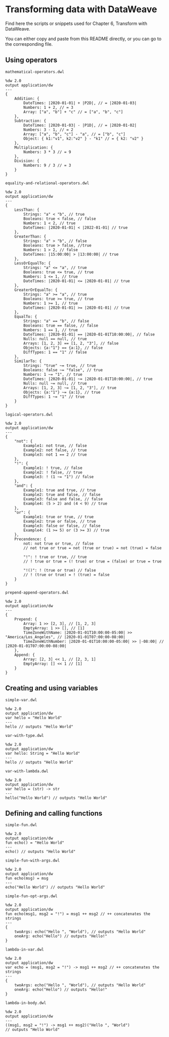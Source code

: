 # Transforming data with DataWeave

Find here the scripts or snippets used for Chapter 6, Transform with DataWeave.

You can either copy and paste from this README directly, or you can go to the corresponding file.

## Using operators

`mathematical-operators.dwl`

```dataweave
%dw 2.0
output application/dw
---
{
    Addition: {
        DateTimes: |2020-01-01| + |P2D|, // = |2020-01-03|
        Numbers: 1 + 2, // = 3
        Array: ["a", "b"] + "c" // = ["a", "b", "c"]
    },
    Subtraction: {
        DateTimes: |2020-01-03| - |P1D|, // = |2020-01-02|
        Numbers: 3 - 1, // = 2
        Array: ["a", "b", "c"] - "a", // = ["b", "c"]
        Object: { k1:"v1", k2:"v2" } - "k1" // = { k2: "v2" }
    },
    Multiplication: {
        Numbers: 3 * 3 // = 9
    },
    Division: {
        Numbers: 9 / 3 // = 3
    }
}
```

`equality-and-relational-operators.dwl`

```dataweave
%dw 2.0
output application/dw
---
{
    LessThan: {
        Strings: "a" < "b", // true
        Booleans: true < false, // false
        Numbers: 1 < 2, // true
        DateTimes: |2020-01-01| < |2022-01-01| // true
    },
    GreaterThan: {
        Strings: "a" > "b", // false
        Booleans: true > false, //true
        Numbers: 1 > 2, // false
        DateTimes: |15:00:00| > |13:00:00| // true
    },
    LessOrEqualTo: {
        Strings: "a" <= "a", // true
        Booleans: true <= true, // true
        Numbers: 1 <= 1, // true
        DateTimes: |2020-01-01| <= |2020-01-01| // true
    },
    GreaterOrEqualTo: {
        Strings: "a" >= "a", // true
        Booleans: true >= true, // true
        Numbers: 1 >= 1, // true
        DateTimes: |2020-01-01| >= |2020-01-01| // true
    },
    EqualTo: {
        Strings: "a" == "b", // false
        Booleans: true == false, // false
        Numbers: 1 == 1, // true
        DateTimes: |2020-01-01| == |2020-01-01T10:00:00|, // false
        Nulls: null == null, // true
        Arrays: [1, 2, 3] == [1, 2, "3"], // false
        Objects: {a:"1"} == {a:1}, // false
        DiffTypes: 1 == "1" // false
    },
    SimilarTo: {
        Strings: "true" ~= true, // true
        Booleans: false ~= "false", // true
        Numbers: 1 ~= "1", // true
        DateTimes: |2020-01-01| ~= |2020-01-01T10:00:00|, // true
        Nulls: null ~= null, // true
        Arrays: [1, 2, 3] ~= [1, 2, "3"], // true
        Objects: {a:"1"} ~= {a:1}, // true
        DiffTypes: 1 ~= "1" // true
    }
}
```

`logical-operators.dwl`

```dataweave
%dw 2.0
output application/dw
---
{
    "not": {
        Example1: not true, // false
        Example2: not false, // true
        Example3: not 1 == 2 // true
    },
    "!": {
        Example1: ! true, // false
        Example2: ! false, // true
        Example3: ! (1 ~= "1") // false
    },
    "and": {
        Example1: true and true, // true
        Example2: true and false, // false
        Example3: false and false, // false
        Example4: (5 > 2) and (4 < 9) // true
    },
    "or": {
        Example1: true or true, // true
        Example2: true or false, // true
        Example3: false or false, // false
        Example4: (1 >= 5) or (3 >= 3) // true
    },
    Precendence: {
        not: not true or true, // false
        // not true or true = not (true or true) = not (true) = false

        "!": ! true or true, // true
        // ! true or true = (! true) or true = (false) or true = true
        
        "!()": ! (true or true) // false
        // ! (true or true) = ! (true) = false
    }
}
```

`prepend-append-operators.dwl`

```dataweave
%dw 2.0
output application/dw
---
{
    Prepend: {
        Array: 1 >> [2, 3], // [1, 2, 3]
        EmptyArray: 1 >> [], // [1]
        TimeZoneWithName: |2020-01-01T10:00:00-05:00| >> "America/Los_Angeles", // |2020-01-01T07:00:00-08:00|
        TimeZoneWithNumber: |2020-01-01T10:00:00-05:00| >> |-08:00| // |2020-01-01T07:00:00-08:00|
    },
    Append: {
        Array: [2, 3] << 1, // [2, 3, 1]
        EmptyArray: [] << 1 // [1]
    }
}
```

## Creating and using variables

`simple-var.dwl`

```dataweave
%dw 2.0
output application/dw
var hello = "Hello World"
---
hello // outputs "Hello World"
```

`var-with-type.dwl`

```dataweave
%dw 2.0
output application/dw
var hello: String = "Hello World"
---
hello // outputs "Hello World"
```

`var-with-lambda.dwl`

```dataweave
%dw 2.0
output application/dw
var hello = (str) -> str
---
hello("Hello World") // outputs "Hello World"
```

## Defining and calling functions

`simple-fun.dwl`

```dataweave
%dw 2.0
output application/dw
fun echo() = "Hello World"
---
echo() // outputs "Hello World"
```

`simple-fun-with-args.dwl`

```dataweave
%dw 2.0
output application/dw
fun echo(msg) = msg
---
echo("Hello World") // outputs "Hello World"
```

`simple-fun-opt-args.dwl`

```dataweave
%dw 2.0
output application/dw
fun echo(msg1, msg2 = "!") = msg1 ++ msg2 // ++ concatenates the strings
---
{
    twoArgs: echo("Hello ", "World"), // outputs "Hello World"
    oneArg: echo("Hello") // outputs "Hello!"
}
```

`lambda-in-var.dwl`

```dataweave
%dw 2.0
output application/dw
var echo = (msg1, msg2 = "!") -> msg1 ++ msg2 // ++ concatenates the strings
---
{
    twoArgs: echo("Hello ", "World"), // outputs "Hello World"
    oneArg: echo("Hello") // outputs "Hello!"
}
```

`lambda-in-body.dwl`

```dataweave
%dw 2.0
output application/dw
---
((msg1, msg2 = "!") -> msg1 ++ msg2)("Hello ", "World")
// outputs "Hello World"
```